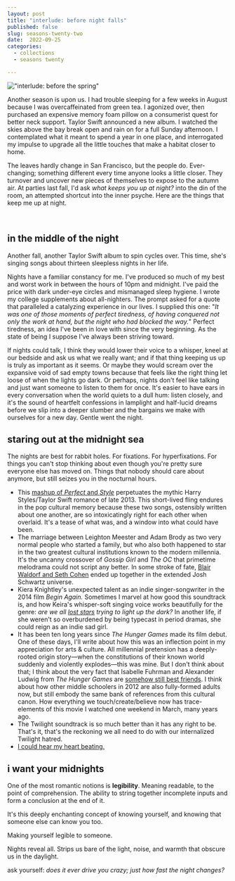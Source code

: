 ```yaml
---
layout: post
title: "interlude: before night falls"
published: false
slug: seasons-twenty-two
date:  2022-09-25
categories:
  - collections
  - seasons twenty

---
```


!["interlude: before the spring"]({{site.baseurl}}/images/interludes_fall.png)

Another season is upon us. I had trouble sleeping for a few weeks in August because I was overcaffeinated from green tea. I agonized over, then purchased an expensive memory foam pillow on a consumerist quest for better neck support.  Taylor Swift announced a new album. I watched the skies above the bay break open and rain on for a full Sunday afternoon. I contemplated what it meant to spend a year in one place, and interrogated my impulse to upgrade all the little touches that make a habitat closer to home.

The leaves hardly change in San Francisco, but the people do. Ever-changing; something different every time anyone looks a little closer. They turnover and uncover new pieces of themselves to expose to the autumn air. At parties last fall, I'd ask *what keeps you up at night?* into the din of the room, an attempted shortcut into the inner psyche. Here are the things that keep me up at night. 

<!--more-->

<br />

## in the middle of the night

Another fall, another Taylor Swift album to spin cycles over. This time, she's singing songs about thirteen sleepless nights in her life. 

Nights have a familiar constancy for me. I've produced so much of my best and worst work in between the hours of 10pm and midnight. I've paid the price with dark under-eye circles and mismanaged sleep hygiene. I wrote my college supplements about all-nighters. The prompt asked for a quote that paralleled a catalyzing experience in our lives. I supplied this one: "*It was one of those moments of perfect tiredness, of having conquered not only the work at hand, but the night who had blocked the way.*" Perfect tiredness, an idea I've been in love with since the very beginning. As the state of being I suppose I've always been striving toward. 

If nights could talk, I think they would lower their voice to a whisper, kneel at our bedside and ask us what we really want; and if that thing keeping us up is truly as important as it seems. Or maybe they would scream over the expansive void of sad empty towns because that feels like the right thing let loose of when the lights go dark. Or perhaps, nights don't feel like talking and just want someone to listen to them for once. It's easier to have ears in every conversation when the world quiets to a dull hum: listen closely, and it's the sound of heartfelt confessions in lamplight and half-lucid dreams before we slip into a deeper slumber and the bargains we make with ourselves for a new day. Gentle went the night.



## staring out at the **midnight** sea

The nights are best for rabbit holes. For fixations. For hyperfixations. For things you can't stop thinking about even though you're pretty sure everyone else has moved on. Things that nobody should care about anymore, but still seizes you in the nocturnal hours.
- This [mashup of *Perfect* and *Style*](https://www.youtube.com/watch?v=GAMZl0OP7mw) perpetuates the mythic Harry Styles/Taylor Swift romance of late 2013. This short-lived fling endures in the pop cultural memory because these two songs, ostensibly written about one another, are so intoxicatingly right for each other when overlaid. It's a tease of what was, and a window into what could have been.
- The marriage between Leighton Meester and Adam Brody as two very normal people who started a family, but who also both happened to star in the two greatest cultural institutions known to the modern millennia. It's the uncanny crossover of *Gossip Girl* and *The OC* that primetime melodrama could not script any better. In some stroke of fate, [Blair Waldorf and Seth Cohen](https://www.thecut.com/2019/08/adam-brody-seth-cohen-blair-waldorf-marriage.html) ended up together in the extended Josh Schwartz universe.
- Kiera Knightley's unexpected talent as an indie singer-songwriter in the 2014 film *Begin Again.* Sometimes I marvel at how good this soundtrack is, and how Keira's whisper-soft singing voice works beautifully for the genre: *are we all [lost stars](https://pastpages.kellyluo.me/beginagain/) trying to light up the dark?* In another life, if she weren't so overburdened by being typecast in period dramas, she could reign as an indie sad girl.
- It has been ten long years since *The Hunger Games* made its film debut. One of these days, I'll write about how this was an inflection point in my appreciation for arts & culture. All millennial pretension has a deeply-rooted origin story—when the constitutions of their known world suddenly and violently explodes—this was mine. But I don't think about that; I think about the very fact that Isabelle Fuhrman and Alexander Ludwig from *The Hunger Games* are [somehow still best friends](https://www.instagram.com/p/CbgB04cpMtA/?hl=en). I think about how other middle schoolers in 2012 are also fully-formed adults now, but still embody the same bank of references from this cultural canon. How everything we touch/create/believe now has trace-elements of this movie I watched one weekend in March, many years ago.
- The Twilight soundtrack is so much better than it has any right to be. That's it, that's the reckoning we all need to do with our internalized Twilight hatred.
- [I could hear my heart beating.](https://www.youtube.com/watch?v=ZB_UC-XzG_c)  
 

## i want your midnights
One of the most romantic notions is **legibility**. Meaning readable, to the point of comprehension. The ability to string together incomplete inputs and form a conclusion at the end of it. 

It's this deeply enchanting concept of knowing yourself, and knowing that someone else can know you too. 

Making yourself legible to someone.


Nights reveal all. Strips us bare of the light, noise, and warmth that obscure us in the daylight.






ask yourself: *does it ever drive you crazy; just how fast the night changes?*